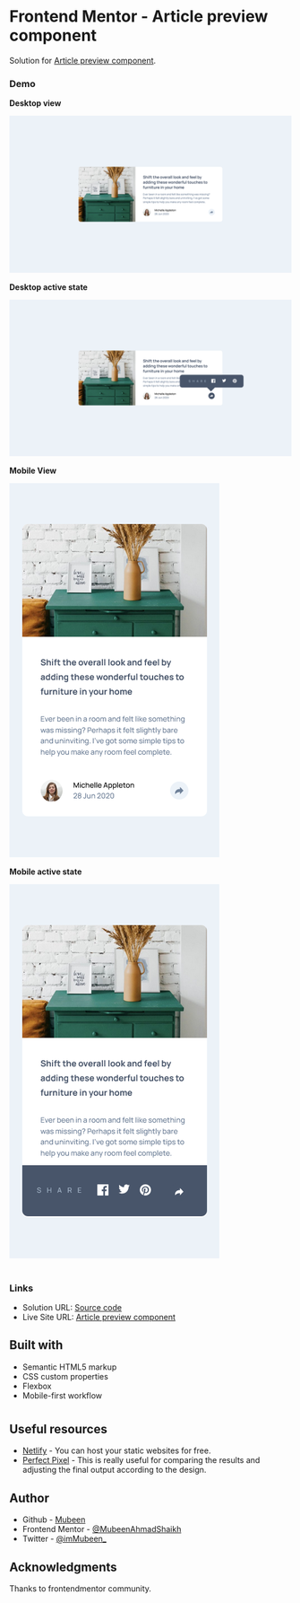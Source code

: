 # Frontend Mentor - Article preview component

Solution for [Article preview component]().

### Demo

**Desktop view**

<img src="solution-images/Desktop-view.png" alt="Desktop view"/>

**Desktop active state**

<img src="solution-images/Desktop-active-state.png" alt="Desktop active state"/>

**Mobile View**

<img src="solution-images/Mobile-view.png" alt="Mobile view"/>

**Mobile active state**

<img src="solution-images/Mobile-active-state.png" alt="Mobile active state"/>

#

### Links

- Solution URL: [Source code]()
- Live Site URL: [Article preview component]()

## Built with

- Semantic HTML5 markup
- CSS custom properties
- Flexbox
- Mobile-first workflow

#

## Useful resources

- [Netlify](https://app.netlify.com/) - You can host your static websites for free.
- [Perfect Pixel](https://chrome.google.com/webstore/detail/perfectpixel-by-welldonec/dkaagdgjmgdmbnecmcefdhjekcoceebi?hl=en) - This is really useful for comparing the results and adjusting the final output according to the design.

## Author

- Github - [Mubeen](https://github.com/MubeenAhmadShaikh/)
- Frontend Mentor - [@MubeenAhmadShaikh](https://www.frontendmentor.io/profile/MubeenAhmadShaikh)
- Twitter - [@imMubeen\_](https://www.twitter.com/imMubeen_)

## Acknowledgments

Thanks to frontendmentor community.
